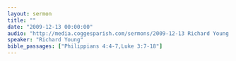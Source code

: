 ```yaml
---
layout: sermon
title: ""
date: "2009-12-13 00:00:00"
audio: "http://media.coggesparish.com/sermons/2009-12-13 Richard Young.mp3"
speaker: "Richard Young"
bible_passages: ["Philippians 4:4-7,Luke 3:7-18"]
---
```

